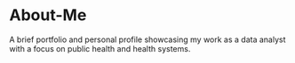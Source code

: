 # About-Me
A brief portfolio and personal profile showcasing my work as a data analyst with a focus on public health and health systems.
